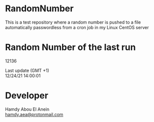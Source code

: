 # RandomNumber    
This is a test repository where a random number is pushed to a file automatically passwordless from a cron job in my Linux CentOS server    
# Random Number of the last run   
12136
      
Last update (GMT +1)    
12/24/21 14:00:01
# Developer    
Hamdy Abou El Anein   
hamdy.aea@protonmail.com
